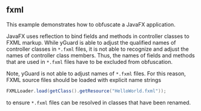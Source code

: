 fxml
----

This example demonstrates how to obfuscate a JavaFX application.

JavaFX uses reflection to bind fields and methods in controller classes to FXML
markup. While yGuard is able to adjust the qualified names of controller classes
in `*.fxml` files, it is not able to recognize and adjust the names of
controller class members. Thus, the names of fields and methods that are used in
`*.fxml` files have to be excluded from obfuscation.

Note, yGuard is not able to adjust names of `*.fxml` files.
For this reason, FXML source files should be loaded with explicit name strings

```java
FXMLLoader.load(getClass().getResource("HelloWorld.fxml"));
```

to ensure `*.fxml` files can be resolved in classes that have been renamed.
